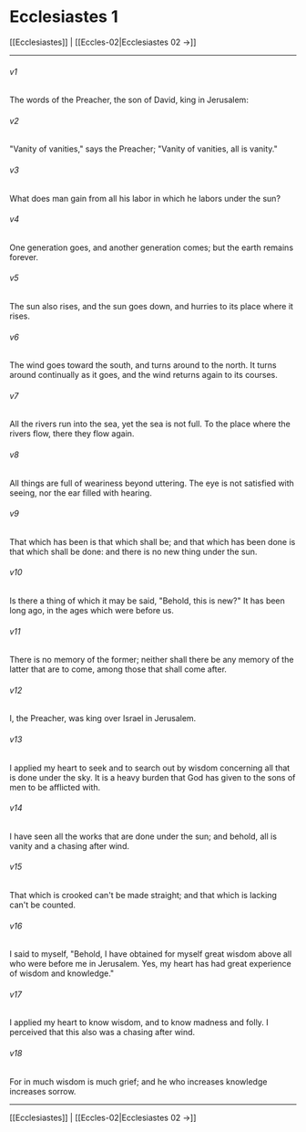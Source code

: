# Ecclesiastes 1

[[Ecclesiastes]] | [[Eccles-02|Ecclesiastes 02 →]]
***



###### v1 
The words of the Preacher, the son of David, king in Jerusalem: 

###### v2 
"Vanity of vanities," says the Preacher; "Vanity of vanities, all is vanity." 

###### v3 
What does man gain from all his labor in which he labors under the sun? 

###### v4 
One generation goes, and another generation comes; but the earth remains forever. 

###### v5 
The sun also rises, and the sun goes down, and hurries to its place where it rises. 

###### v6 
The wind goes toward the south, and turns around to the north. It turns around continually as it goes, and the wind returns again to its courses. 

###### v7 
All the rivers run into the sea, yet the sea is not full. To the place where the rivers flow, there they flow again. 

###### v8 
All things are full of weariness beyond uttering. The eye is not satisfied with seeing, nor the ear filled with hearing. 

###### v9 
That which has been is that which shall be; and that which has been done is that which shall be done: and there is no new thing under the sun. 

###### v10 
Is there a thing of which it may be said, "Behold, this is new?" It has been long ago, in the ages which were before us. 

###### v11 
There is no memory of the former; neither shall there be any memory of the latter that are to come, among those that shall come after. 

###### v12 
I, the Preacher, was king over Israel in Jerusalem. 

###### v13 
I applied my heart to seek and to search out by wisdom concerning all that is done under the sky. It is a heavy burden that God has given to the sons of men to be afflicted with. 

###### v14 
I have seen all the works that are done under the sun; and behold, all is vanity and a chasing after wind. 

###### v15 
That which is crooked can't be made straight; and that which is lacking can't be counted. 

###### v16 
I said to myself, "Behold, I have obtained for myself great wisdom above all who were before me in Jerusalem. Yes, my heart has had great experience of wisdom and knowledge." 

###### v17 
I applied my heart to know wisdom, and to know madness and folly. I perceived that this also was a chasing after wind. 

###### v18 
For in much wisdom is much grief; and he who increases knowledge increases sorrow.

***
[[Ecclesiastes]] | [[Eccles-02|Ecclesiastes 02 →]]
